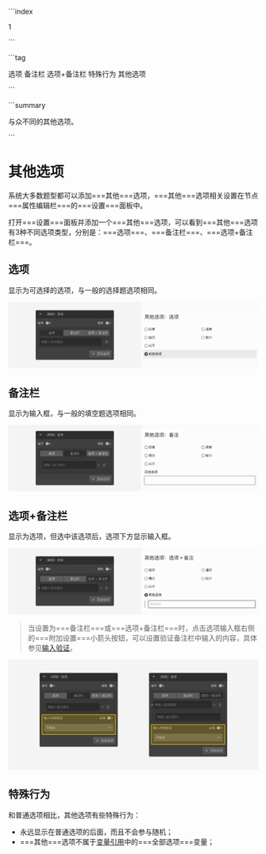 \```index

1

\```

\```tag

选项 备注栏 选项+备注栏 特殊行为 其他选项

\```

\```summary

与众不同的其他选项。

\```

# 其他选项

系统大多数题型都可以添加===其他===选项，===其他===选项相关设置在节点===属性编辑栏===的===设置===面板中。

打开===设置===面板并添加一个===其他===选项，可以看到===其他===选项有3种不同选项类型，分别是：===选项===、===备注栏===、===选项+备注栏===。

## 选项

显示为可选择的选项，与一般的选择题选项相同。

<img src='./assets/01otherOption/choice.png'>

## 备注栏

显示为输入框，与一般的填空题选项相同。

<img src='./assets/01otherOption/comments.png'>

## 选项+备注栏

显示为选项，但选中该选项后，选项下方显示输入框。

<img src='./assets/01otherOption/both.png'>

> 当设置为===备注栏===或===选项+备注栏===时，点击选项输入框右侧的===附加设置===小箭头按钮，可以设置验证备注栏中输入的内容，具体参见[输入验证](../11nodeSettings/03optionSetting/04inputValidation.md)。

<img src='./assets/01otherOption/validation-options.png'>

## 特殊行为

和普通选项相比，其他选项有些特殊行为：
+ 永远显示在普通选项的后面，而且不会参与随机；
+ ===其他===选项不属于[变量引用](../16variable/12useVariable.md)中的===全部选项===变量；
